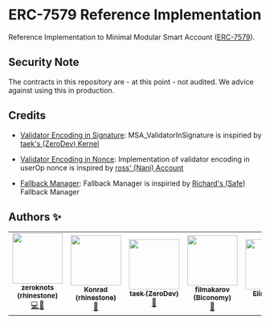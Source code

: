 # ERC-7579 Reference Implementation

Reference Implementation to Minimal Modular Smart Account ([ERC-7579](https://github.com/ethereum/ERCs/pull/163)).

## Security Note

The contracts in this repository are - at this point - not audited. We advice against using this in production.

## Credits

- [Validator Encoding in Signature](./src/accountExamples/MSA_ValidatorInSignature.sol): MSA_ValidatorInSignature is inspiried by [taek's (ZeroDev) Kernel](https://github.com/zerodevapp/kernel/blob/main/src/Kernel.sol)

- [Validator Encoding in Nonce](./src/accountExamples/MSA_ValidatorInNonce.sol): Implementation of validator encoding in userOp nonce is inspired by [ross' (Nani) Account](https://github.com/NaniDAO/accounts/blob/65b08c39ca2859ddec35472ba4698b0d446f84ea/src/Account.sol#L27C1-L68)

- [Fallback Manager](./src/core/Fallback.sol): Fallback Manager is inspiried by [Richard's (Safe)](https://github.com/safe-global/safe-contracts/blob/main/contracts/base/FallbackManager.sol) Fallback Manager

## Authors ✨

<!-- ALL-CONTRIBUTORS-LIST:START - Do not remove or modify this section -->
<!-- prettier-ignore-start -->
<!-- markdownlint-disable -->
<table>
  <tr>
    <td align="center"><a href="http://twitter.com/zeroknotsETH/"><img src="https://pbs.twimg.com/profile_images/1639062011387715590/bNmZ5Gpf_400x400.jpg" width="100px;" alt=""/><br /><sub><b>zeroknots (rhinestone)</b></sub></a><br /><a href="https://github.com/rhinestonewtf/miniMSA/commits?author=zeroknots" title="Code/Spec">💻📝</a></td>

<td align="center"><a href="https://twitter.com/abstractooor"><img src="https://avatars.githubusercontent.com/u/26718079" width="100px;" alt=""/><br /><sub><b>Konrad (rhinestone)</b></sub></a><br /><a href="https://github.com/kopy-kat" title="Spec">📝</a> </td>

<td align="center"><a href="https://twitter.com/leekt216"><img src="https://avatars.githubusercontent.com/u/15259621" width="100px;" alt=""/><br /><sub><b>taek (ZeroDev)</b></sub></a><br /><a href="https://github.com/leekt" title="Spec">📝</a> </td>

<td align="center"><a href="https://twitter.com/filmakarov"><img src="https://avatars.githubusercontent.com/u/3930375" width="100px;" alt=""/><br /><sub><b>filmakarov (Biconomy)</b></sub></a><br /><a href="https://github.com/filmakarov" title="Spec">📝</a> </td>

<td align="center"><a href="https://twitter.com/YaonamP"><img src="https://avatars.githubusercontent.com/u/43309015" width="100px;" alt=""/><br /><sub><b>Elim (OKX)</b></sub></a><br /><a href="https://github.com/yaonam" title="Spec">📝</a> </td>

<td align="center"><a href=""><img src="https://avatars.githubusercontent.com/u/49302884" width="100px;" alt=""/><br /><sub><b>Lyu (OKX)</b></sub></a><br /><a href="https://github.com/rockmin216" title="Spec">📝</a> </td>

  </tr>
</table>
